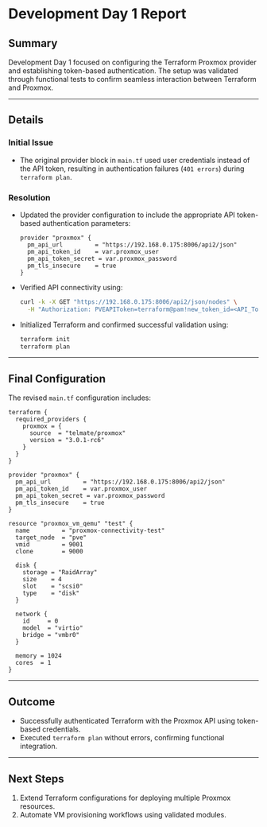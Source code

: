# **Development Day 1 Report**

## **Summary**

Development Day 1 focused on configuring the Terraform Proxmox provider and establishing token-based authentication. The setup was validated through functional tests to confirm seamless interaction between Terraform and Proxmox.

---

## **Details**

### **Initial Issue**
- The original provider block in `main.tf` used user credentials instead of the API token, resulting in authentication failures (`401 errors`) during `terraform plan`.

### **Resolution**
- Updated the provider configuration to include the appropriate API token-based authentication parameters:
  ```hcl
  provider "proxmox" {
    pm_api_url         = "https://192.168.0.175:8006/api2/json"
    pm_api_token_id    = var.proxmox_user
    pm_api_token_secret = var.proxmox_password
    pm_tls_insecure    = true
  }
  ```
- Verified API connectivity using:
  ```bash
  curl -k -X GET "https://192.168.0.175:8006/api2/json/nodes" \
    -H "Authorization: PVEAPIToken=terraform@pam!new_token_id=<API_Token_Secret>"
  ```
- Initialized Terraform and confirmed successful validation using:
  ```bash
  terraform init
  terraform plan
  ```

---

## **Final Configuration**

The revised `main.tf` configuration includes:
```hcl
terraform {
  required_providers {
    proxmox = {
      source  = "telmate/proxmox"
      version = "3.0.1-rc6"
    }
  }
}

provider "proxmox" {
  pm_api_url         = "https://192.168.0.175:8006/api2/json"
  pm_api_token_id    = var.proxmox_user
  pm_api_token_secret = var.proxmox_password
  pm_tls_insecure    = true
}

resource "proxmox_vm_qemu" "test" {
  name         = "proxmox-connectivity-test"
  target_node  = "pve"
  vmid         = 9001
  clone        = 9000

  disk {
    storage = "RaidArray"
    size    = 4
    slot    = "scsi0"
    type    = "disk"
  }

  network {
    id     = 0
    model  = "virtio"
    bridge = "vmbr0"
  }

  memory = 1024
  cores  = 1
}
```

---

## **Outcome**
- Successfully authenticated Terraform with the Proxmox API using token-based credentials.
- Executed `terraform plan` without errors, confirming functional integration.

---

## **Next Steps**
1. Extend Terraform configurations for deploying multiple Proxmox resources.
2. Automate VM provisioning workflows using validated modules.


